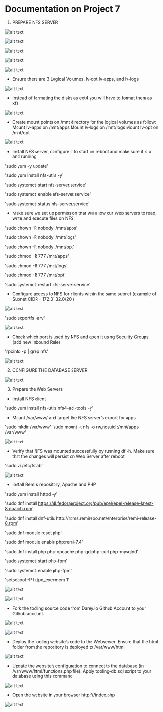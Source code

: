# Documentation on Project 7

1.  PREPARE NFS SERVER

![alt text](./images/1%20lsblk%20fst.png)

![alt text](./images/2%20lsblk%20scnd.png)

![alt text](./images/3%20install%20lvm.png)

![alt text](./images/4%20pvcreate.png)

![alt text](./images/5%20vgcreate.png)

- Ensure there are 3 Logical Volumes. lv-opt lv-apps, and lv-logs


![alt text](./images/6%20attached%20partition.png)

- Instead of formating the disks as ext4 you will have to format them as xfs

![alt text](./images/7%20format%20xfs.png)

- Create mount points on /mnt directory for the logical volumes as follow:
Mount lv-apps on /mnt/apps 
Mount lv-logs on  /mnt/logs 
Mount lv-opt on  /mnt/opt 

![alt text](./images/8%20mount%20lv.png)

- Install NFS server, configure it to start on reboot and make sure it is u and running

'sudo yum -y update'

'sudo yum install nfs-utils -y'

'sudo systemctl start nfs-server.service'

'sudo systemctl enable nfs-server.service'

'sudo systemctl status nfs-server.service'

- Make sure we set up permission that will allow our Web servers to read, write and execute files on NFS:

'sudo chown -R nobody: /mnt/apps'

'sudo chown -R nobody: /mnt/logs'

'sudo chown -R nobody: /mnt/opt'


'sudo chmod -R 777 /mnt/apps'

'sudo chmod -R 777 /mnt/logs'

'sudo chmod -R 777 /mnt/opt'

'sudo systemctl restart nfs-server.service'

- Configure access to NFS for clients within the same subnet (example of Subnet CIDR – 172.31.32.0/20 )

![alt text](./images/9%20edit%20vi.png)

'sudo exportfs -arv'

![alt text](./images/10%20export%20.png)

- Check which port is used by NFS and open it using Security Groups (add new Inbound Rule)

'rpcinfo -p | grep nfs'

![alt text](./images/grep.png)

2. CONFIGURE THE DATABASE SERVER

![alt text](./images/11%20DB%20mysql%20create.png)

3. Prepare the Web Servers

- Install NFS client

'sudo yum install nfs-utils nfs4-acl-tools -y'

- Mount /var/www/ and target the NFS server’s export for apps

'sudo mkdir /var/www'
'sudo mount -t nfs -o rw,nosuid <NFS-Server-Private-IP-Address>:/mnt/apps /var/www'

![alt text](./images/12%20mount%20app%20on%20www.png)

- Verify that NFS was mounted successfully by running df -h. Make sure that the changes will persist on Web Server after reboot

'sudo vi /etc/fstab'

![alt text](./images/13%20vi%20fstab.png)

- Install Remi’s repository, Apache and PHP

'sudo yum install httpd -y'

'sudo dnf install https://dl.fedoraproject.org/pub/epel/epel-release-latest-8.noarch.rpm'

'sudo dnf install dnf-utils http://rpms.remirepo.net/enterprise/remi-release-8.rpm'

'sudo dnf module reset php'

'sudo dnf module enable php:remi-7.4'

'sudo dnf install php php-opcache php-gd php-curl php-mysqlnd'

'sudo systemctl start php-fpm'

'sudo systemctl enable php-fpm'

'setsebool -P httpd_execmem 1'

![alt text](./images/14%20mnt%20logs%20on%20httpd.png)

![alt text](./images/15%20vi%20fstab%20httpd.png)

- Fork the tooling source code from Darey.io Github Account to your Github account.

![alt text](./images/16%20Darey%20github.png)

![alt text](./images/17%20git%20clone%20tooling.png)

- Deploy the tooling website’s code to the Webserver. Ensure that the html folder from the repository is deployed to /var/www/html

![alt text](./images/18%20copy%20github%20html.png)

- Update the website’s configuration to connect to the database (in /var/www/html/functions.php file). Apply tooling-db.sql script to your database using this command 

![alt text](./images/19%20fucntion%20php.png)

- Open the website in your browser http://<Web-Server-Public-IP-Address-or-Public-DNS-Name>/index.php

![alt text](./images/webpage.png)